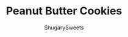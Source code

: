 ---
layout: ../../layouts/MarkdownPostLayout.astro
title: Peanut Butter Cookies
author: ShugarySweets
pubDate: 2019-01-15
description: "Perfect Peanut Butter Cookies. Soft and chewy, easy to make, and topped with a sweet sugar coating. You&#x27;re going to love this delicious recipe!"
image_url: https://www.shugarysweets.com/wp-content/uploads/2011/02/peanut-butter-cookies-7.jpg
tags: ["Cookies","American"]
calories: 159
protein: 3
carbohydrates: 17
fats: 9
fiber: 1
ingredients: ["2 1/2 cups all-purpose flour","1 teaspoon baking powder","1 teaspoon baking soda","1/2 teaspoon kosher salt","1 cup unsalted butter, softened","1 1/2 cup granulated sugar, divided","3/4 cup light brown sugar, packed","2 large eggs","2 cups creamy peanut butter","1 teaspoon vanilla extract"]
serves: 48
time: "1 hour 27 minutes"
prepTime: "15 minutes"
instructions: ["In a bowl, combine flour, baking powder, baking soda, and salt. Set aside.","In a large mixing bowl, beat butter with 1 cup granulated sugar, and brown sugar. Beat until creamy.","Add in eggs, vanilla, and peanut butter. Mix until combined. Slowly add in flour mixture, blending until combined (do not over beat). The crumbs will come together to form a dough, that's when you stop mixing!","Cover bowl with plastic wrap and refrigerate cookie dough for one hour.","When ready, add remaining 1/2 cup sugar to a small bowl. Using a 2 Tbsp cookie scoop, spoon dough and roll into a ball. Roll in sugar and place on parchment covered baking sheet.","Use the tines of a fork to press criss-cross marks.","Bake in a 350 degree F oven for 10-12 minutes. Remove and cool on wire rack. ENJOY."]
nutrition: ["159 calories","17 grams carbohydrates","18 milligrams cholesterol","9 grams fat","1 grams fiber","3 grams protein","3 grams saturated fat","116 grams sodium","10 grams sugar","0 grams trans fat","5 grams unsaturated fat"]
---